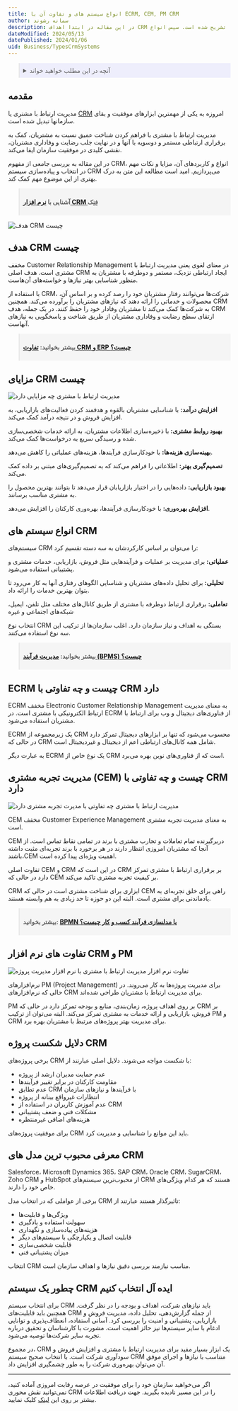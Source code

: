 ```yaml
---
title: انواع سیستم های و تفاوت آن با ECRM, CEM, PM CRM
author: سمانه رشوند
description: در این مقاله در ابتدا اهداف CRM در جهت شناسایی نیاز مشتریان و افزایش رضایت آن‌ها تشریح شده‌ است. سپس انواع CRM و ویژگی‌های هر کدام توضیح داده شده‌است. مزایای CRM مانند افزایش درآمد، بهبود خدمات و تصمیم‌گیری بهتر نیز بررسی شده‌ است. در پایان نیز راهکارهایی برای انتخاب سیستم CRM مناسب ارائه گردیده است.
dateModified: 2024/05/13
datePublished: 2024/01/06
uid: Business/TypesCrmSystems
---
```


<blockquote style="background-color:#eeeefc; padding:0.5rem">

<details>
  <summary>آنچه در این مطلب خواهید خواند</summary>
  <ul>
    <li>هدف CRM چیست</li>
    <li>مزایای CRM چیست</li>
    <li>انواع سیستم های CRM</li>
    <li>ECRM چیست و چه تفاوتی با CRM دارد</li>
    <li>مدیریت تجربه مشتری (CEM) چیست و چه تفاوتی با CRM دارد</li>
    <li>تفاوت‌ های نرم افزار CRM و PM</li>
    <li>دلایل شکست پروژه CRM</li>
    <li>معرفی محبوب ترین مدل های CRM</li>
    <li>چطور یک سیستم CRM ایده آل انتخاب کنیم</li>
  </ul>
</details>

</blockquote>

## مقدمه
مدیریت ارتباط با مشتری یا <a href="https://www.hooshkar.com/Wiki/Business/WhatIsCrm" target="_blank">CRM</a> امروزه به یکی از مهمترین ابزارهای موفقیت و بقای سازمانها تبدیل شده است.

مدیریت ارتباط با مشتری با فراهم کردن شناخت عمیق نسبت به مشتریان، کمک به برقراری ارتباطی مستمر و دوسویه با آنها و در نهایت جلب رضایت و وفاداری مشتریان، نقشی کلیدی در موفقیت سازمان ایفا می‌کند. 

در این مقاله به بررسی جامعی از مفهوم CRM، انواع و کاربردهای آن، مزایا و نکات مهم در انتخاب و پیاده‌سازی سیستم CRM می‌پردازیم. امید است مطالعه این متن به درک بهتری از این موضوع مهم کمک کند.

<blockquote style="background-color:#f5f5f5; padding:0.5rem">
<p><strong>آشنایی با <a href="https://www.hooshkar.com/Software/Fennec/Module/CRM" target="_blank">نرم افزار CRM </a>فِنِک</p></strong></blockquote>

![هدف CRM چیست](./Images/TheBestCrmSoftware-01.webp)

## هدف CRM چیست
مخفف Customer Relationship Management در معنای لغوی یعنی مدیریت ارتباط با مشتری است. هدف اصلی CRM ایجاد ارتباطی نزدیک، مستمر و دوطرفه با مشتریان به منظور شناسایی بهتر نیازها و خواسته‌های آن‌هاست. 

با استفاده از CRM، شرکت‌ها می‌توانند رفتار مشتریان خود را رصد کرده و بر اساس آن، محصولات و خدماتی را ارائه دهند که نیازهای مشتریان را برآورده می‌کند. همچنین CRM به شرکت‌ها کمک می‌کند تا مشتریان وفادار خود را حفظ کنند. در یک جمله، هدف CRM ارتقای سطح رضایت و وفاداری مشتریان از طریق شناخت و پاسخگویی به نیازهای آنهاست.

<blockquote style="background-color:#f5f5f5; padding:0.5rem"><p><strong>بیشتر بخوانید: <a href="https://www.hooshkar.com/Wiki/Business/CrmAndErpDifferences" target="_blank">تفاوت CRM و  ERP چیست؟</a></p></strong></blockquote>

## مزایای CRM چیست

![مدیریت ارتباط با مشتری چه مزایایی دارد](./Images/TheBestCrmSoftware-02.webp)

**افزایش درآمد:**  با شناسایی مشتریان بالقوه و هدفمند کردن فعالیت‌های بازاریابی، به افزایش فروش و در نتیجه درآمد کمک می‌کند.

**بهبود روابط مشتری:** با ذخیره‌سازی اطلاعات مشتریان، به ارائه خدمات شخصی‌سازی شده و رسیدگی سریع به درخواست‌ها کمک می‌کند.

**بهینه‌سازی هزینه‌ها:** با خودکارسازی فرآیندها، هزینه‌های عملیاتی را کاهش می‌دهد.

**تصمیم‌گیری بهتر:** اطلاعاتی را فراهم می‌کند که به تصمیم‌گیری‌های مبتنی بر داده کمک می‌کند.

**بهبود بازاریابی:** داده‌هایی را در اختیار بازاریابان قرار می‌دهد تا بتوانند بهترین محصول را به مشتری مناسب برسانند.

**افزایش بهره‌وری:** با خودکارسازی فرآیندها، بهره‌وری کارکنان را افزایش می‌دهد.

## انواع سیستم های CRM

سیستم‌های CRM را می‌توان بر اساس کارکردشان به سه دسته تقسیم کرد:

**عملیاتی:** برای مدیریت بر عملیات و فرآیندهایی مثل فروش، بازاریابی، خدمات مشتری و پشتیبانی استفاده می‌شود.

**تحلیلی:** برای تحلیل داده‌های مشتریان و شناسایی الگوهای رفتاری آنها به کار می‌رود تا بتوان بهترین خدمات را ارائه داد.

**تعاملی:** برقراری ارتباط دوطرفه با مشتری از طریق کانال‌های مختلف مثل تلفن، ایمیل، شبکه‌های اجتماعی و غیره

انتخاب نوع CRM بستگی به اهداف و نیاز سازمان دارد. اغلب سازمان‌ها از ترکیب این سه نوع استفاده می‌کنند.

<blockquote style="background-color:#f5f5f5; padding:0.5rem">
<p><strong>بیشتر بخوانید: <a href="https://www.hooshkar.com/Wiki/Business/WhatIsBpms" target="_blank">مدیریت فرآیند (BPMS) چیست؟</a></p></strong></blockquote>

## ECRM چیست و چه تفاوتی با CRM دارد

ECRM مخفف Electronic Customer Relationship Management به معنای مدیریت ارتباط الکترونیکی با مشتری است. در ECRM از فناوری‌های دیجیتال و وب برای ارتباط با مشتریان استفاده می‌شود.

ECRM یک زیرمجموعه از CRM محسوب می‌شود که تنها بر ابزارهای دیجیتال تمرکز دارد در حالی که CRM شامل همه کانال‌های ارتباطی اعم از دیجیتال و غیردیجیتال است. 
 
به عبارت دیگر ECRM یک نوع خاص از CRM است که از فناوری‌های نوین بهره می‌برد.

## مدیریت تجربه مشتری (CEM) چیست و چه تفاوتی با  CRM دارد

![مدیریت ارتباط با مشتری چه تفاوتی با مدیرت تجربه مشتری دارد](./Images/TheBestCrmSoftware-03.webp)

CEM مخفف Customer Experience Management به معنای مدیریت تجربه مشتری است.

CEM دربرگیرنده تمام تعاملات و تجارب مشتری با برند در تمامی نقاط تماس است. از آنجا که مشتریان امروزی انتظار دارند در هر برخورد با برند تجربه‌ای مثبت داشته باشند،CEM  اهمیت ویژه‌ای پیدا کرده است.

تفاوت اصلی CEM و CRM در این است که CRM بر برقراری ارتباط با مشتری تمرکز دارد در حالی که CEM بر کیفیت تجربه مشتری تاکید می‌کند.

 CRM ابزاری برای شناخت مشتری است در حالی که CEM راهی برای خلق تجربه‌ای به یادماندنی برای مشتری است. البته این دو حوزه تا حد زیادی به هم وابسته هستند.

<blockquote style="background-color:#f5f5f5; padding:0.5rem">
<p><strong>بیشتر بخوانید: <a href="https://www.hooshkar.com/Wiki/Business/WhatIsBpmn" target="_blank">BPMN یا مدلسازی فرآیند کسب و کار چیست؟<a></p></strong></blockquote>

## تفاوت های نرم افزار CRM و PM

![تفاوت نرم افزار مدیریت ارتباط با مشتری با نرم افزار مدیریت پروژه](./Images/TheBestCrmSoftware-04.webp)

نرم‌افزارهای PM (Project Management) برای مدیریت پروژه‌ها به کار می‌روند. در حالی که نرم‌افزارهای CRM برای مدیریت ارتباط با مشتریان طراحی شده‌اند. 

PM بر روی اهداف پروژه، زمان‌بندی، منابع و بودجه تمرکز دارد در حالی که CRM بر فروش، بازاریابی و ارائه خدمات به مشتری تمرکز می‌کند. البته می‌توان از ترکیب PM و CRM برای مدیریت بهتر پروژه‌های مرتبط با مشتریان بهره برد.


## دلایل شکست پروژه CRM

برخی پروژه‌های CRM با شکست مواجه می‌شوند. دلایل اصلی عبارتند از:

- عدم حمایت مدیران ارشد از پروژه
- مقاومت کارکنان در برابر تغییر فرآیندها  
- عدم تطابق CRM با فرآیندها و نیازهای سازمان
- انتظارات غیرواقع بینانه از پروژه
- عدم آموزش کاربران در استفاده از  CRM
- مشکلات فنی و ضعف پشتیبانی
- هزینه‌های اضافی غیرمنتظره

برای موفقیت پروژه‌های CRM باید این موانع را شناسایی و مدیریت کرد.

## معرفی محبوب ترین مدل های CRM 

Salesforce، Microsoft Dynamics 365، SAP CRM، Oracle CRM، SugarCRM، Zoho CRM و HubSpot از محبوب‌ترین سیستم‌های CRM هستند که هر کدام ویژگی‌های خاص خود را دارند. 

برخی از عواملی که در انتخاب مدل CRM تاثیرگذار هستند عبارتند از:

- ویژگی‌ها و قابلیت‌ها  
- سهولت استفاده و یادگیری
- هزینه‌های پیاده‌سازی و نگهداری
- قابلیت اتصال و یکپارچگی با سیستم‌های دیگر
- قابلیت شخصی‌سازی
- میزان پشتیبانی فنی

انتخاب CRM مناسب نیازمند بررسی دقیق نیازها و اهداف سازمان است.

## چطور یک سیستم CRM ایده آل انتخاب کنیم

برای انتخاب سیستم CRM باید نیازهای شرکت، اهداف و بودجه را در نظر گرفت. همچنین باید قابلیت‌های CRM از جمله گزارش‌دهی، تحلیل داده، مدیریت فروش و بازاریابی، پشتیبانی و امنیت را بررسی کرد. آسانی استفاده، انعطاف‌پذیری و توانایی ادغام با سایر سیستم‌ها نیز حائز اهمیت است. مشورت با کارشناسان و تحقیق درباره تجربه سایر شرکت‌ها توصیه می‌شود.

در مجموع، CRM  یک ابزار بسیار مفید برای مدیریت ارتباط با مشتری و افزایش فروش و سودآوری شرکت است. با انتخاب صحیح سیستم CRM متناسب با نیازها و اجرای موفق آن می‌توان بهره‌وری شرکت را به طور چشمگیری افزایش داد.

-----
اگر می‌خواهید سازمان خود را برای موفقیت در عرصه رقابت امروزی آماده کنید، نمی‌توانید نقش محوری CRM را در این مسیر نادیده بگیرید. جهت دریافت اطلاعات بیشتر بر روی این <a href="https://www.hooshkar.com" target="_blank">لینک</a> کلیک نمایید.